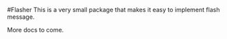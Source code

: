 #Flasher
This is a very small package that makes it easy to implement flash message.

More docs to come.